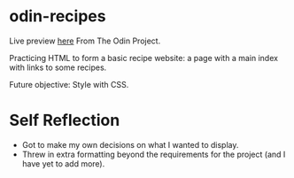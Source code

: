 # odin-recipes
Live preview [here](https://jaerlcruz.github.io/odin-recipes/)
From The Odin Project.

Practicing HTML to form a basic recipe website: a page with a main index with links to some recipes.

Future objective: Style with CSS.

# Self Reflection
* Got to make my own decisions on what I wanted to display.
* Threw in extra formatting beyond the requirements for the project (and I have yet to add more).
